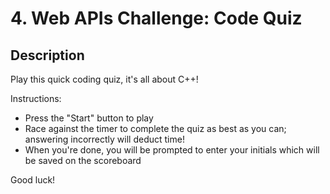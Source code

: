 # 4. Web APIs Challenge: Code Quiz

## Description

Play this quick coding quiz, it's all about C++!

Instructions:
- Press the "Start" button to play 
- Race against the timer to complete the quiz as best as you can; answering incorrectly will deduct time!
- When you're done, you will be prompted to enter your initials which will be saved on the scoreboard

Good luck! 

